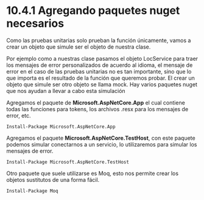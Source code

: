 # 10.4.1 Agregando paquetes nuget necesarios

Como las pruebas unitarias solo prueban la función únicamente, vamos a crear un objeto que simule ser el objeto de nuestra clase. 

Por ejemplo como a nuestras clase pasamos el objeto LocService para traer los mensajes de error personalizados de acuerdo al idioma, el mensaje de error en el caso de las pruebas unitarias no es tan importante, sino que lo que importa es el resultado de la función que queremos probar. El crear un objeto que simule ser otro objeto se llama mock. Hay varios paquetes nuget que nos ayudan a llevar a cabo esta simulación

Agregamos el paquete de **Microsoft.AspNetCore.App** el cual contiene todas las funciones para tokens, los archivos .resx para los mensajes de error, etc.

```text
Install-Package Microsoft.AspNetCore.App 
```

Agregamos el paquete **Microsoft.AspNetCore.TestHost**, con este paquete podemos simular conectarnos a un servicio, lo utilizaremos para simular los mensajes de error.

```text
Install-Package Microsoft.AspNetCore.TestHost 
```

Otro paquete que suele utilizarse es Moq, esto nos permite crear los objetos sustitutos de una forma fácil.

```text
Install-Package Moq
```



